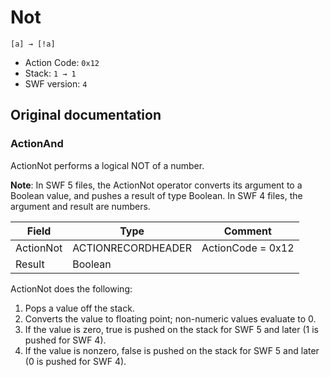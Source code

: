 # Not

```
[a] → [!a]
```

- Action Code: `0x12`
- Stack: `1 → 1`
- SWF version: `4`

## Original documentation

### ActionAnd

ActionNot performs a logical NOT of a number.

**Note**: In SWF 5 files, the ActionNot operator converts its argument to a Boolean value, and pushes a result of
type Boolean. In SWF 4 files, the argument and result are numbers.

| Field           | Type               | Comment           |
|-----------------|--------------------|-------------------|
| ActionNot       | ACTIONRECORDHEADER | ActionCode = 0x12 |
| Result          | Boolean            |                   |

ActionNot does the following:
1. Pops a value off the stack.
2. Converts the value to floating point; non-numeric values evaluate to 0.
3. If the value is zero, true is pushed on the stack for SWF 5 and later (1 is pushed for SWF 4).
4. If the value is nonzero, false is pushed on the stack for SWF 5 and later (0 is pushed for SWF 4).
